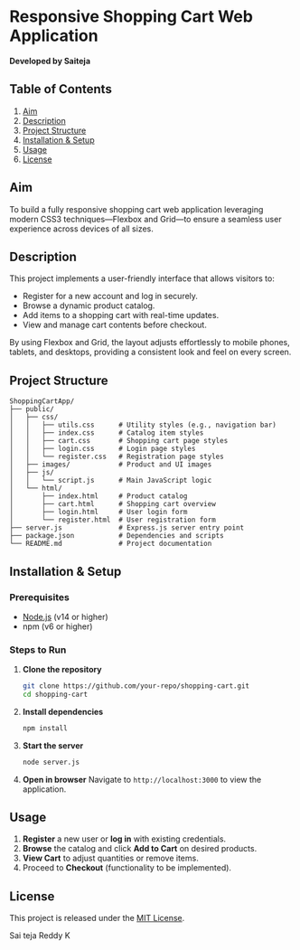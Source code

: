 # Responsive Shopping Cart Web Application

**Developed by Saiteja**

## Table of Contents

1. [Aim](#aim)
2. [Description](#description)
3. [Project Structure](#project-structure)
4. [Installation & Setup](#installation--setup)
5. [Usage](#usage)
6. [License](#license)

## Aim

To build a fully responsive shopping cart web application leveraging modern CSS3 techniques—Flexbox and Grid—to ensure a seamless user experience across devices of all sizes.

## Description

This project implements a user-friendly interface that allows visitors to:

* Register for a new account and log in securely.
* Browse a dynamic product catalog.
* Add items to a shopping cart with real-time updates.
* View and manage cart contents before checkout.

By using Flexbox and Grid, the layout adjusts effortlessly to mobile phones, tablets, and desktops, providing a consistent look and feel on every screen.

## Project Structure

```plaintext
ShoppingCartApp/
├── public/
│   ├── css/
│   │   ├── utils.css      # Utility styles (e.g., navigation bar)
│   │   ├── index.css      # Catalog item styles
│   │   ├── cart.css       # Shopping cart page styles
│   │   ├── login.css      # Login page styles
│   │   └── register.css   # Registration page styles
│   ├── images/            # Product and UI images
│   ├── js/
│   │   └── script.js      # Main JavaScript logic
│   └── html/
│       ├── index.html     # Product catalog
│       ├── cart.html      # Shopping cart overview
│       ├── login.html     # User login form
│       └── register.html  # User registration form
├── server.js              # Express.js server entry point
├── package.json           # Dependencies and scripts
└── README.md              # Project documentation
```

## Installation & Setup

### Prerequisites

* [Node.js](https://nodejs.org/) (v14 or higher)
* npm (v6 or higher)

### Steps to Run

1. **Clone the repository**

   ```bash
   git clone https://github.com/your-repo/shopping-cart.git
   cd shopping-cart
   ```
2. **Install dependencies**

   ```bash
   npm install
   ```
3. **Start the server**

   ```bash
   node server.js
   ```
4. **Open in browser**
   Navigate to `http://localhost:3000` to view the application.

## Usage

1. **Register** a new user or **log in** with existing credentials.
2. **Browse** the catalog and click **Add to Cart** on desired products.
3. **View Cart** to adjust quantities or remove items.
4. Proceed to **Checkout** (functionality to be implemented).

## License

This project is released under the [MIT License](LICENSE).

Sai teja Reddy K
